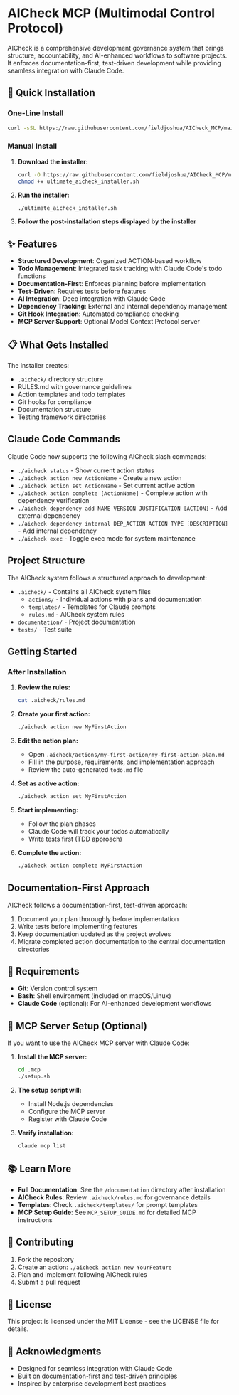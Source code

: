 # AICheck MCP (Multimodal Control Protocol)

AICheck is a comprehensive development governance system that brings structure, accountability, and AI-enhanced workflows to software projects. It enforces documentation-first, test-driven development while providing seamless integration with Claude Code.

## 🚀 Quick Installation

### One-Line Install

```bash
curl -sSL https://raw.githubusercontent.com/fieldjoshua/AICheck_MCP/main/ultimate_aicheck_installer.sh | bash
```

### Manual Install

1. **Download the installer:**
   ```bash
   curl -O https://raw.githubusercontent.com/fieldjoshua/AICheck_MCP/main/ultimate_aicheck_installer.sh
   chmod +x ultimate_aicheck_installer.sh
   ```

2. **Run the installer:**
   ```bash
   ./ultimate_aicheck_installer.sh
   ```

3. **Follow the post-installation steps displayed by the installer**

## ✨ Features

- **Structured Development**: Organized ACTION-based workflow
- **Todo Management**: Integrated task tracking with Claude Code's todo functions
- **Documentation-First**: Enforces planning before implementation
- **Test-Driven**: Requires tests before features
- **AI Integration**: Deep integration with Claude Code
- **Dependency Tracking**: External and internal dependency management
- **Git Hook Integration**: Automated compliance checking
- **MCP Server Support**: Optional Model Context Protocol server

## 📋 What Gets Installed

The installer creates:
- `.aicheck/` directory structure
- RULES.md with governance guidelines
- Action templates and todo templates
- Git hooks for compliance
- Documentation structure
- Testing framework directories

## Claude Code Commands

Claude Code now supports the following AICheck slash commands:

- `./aicheck status` - Show current action status
- `./aicheck action new ActionName` - Create a new action
- `./aicheck action set ActionName` - Set current active action
- `./aicheck action complete [ActionName]` - Complete action with dependency verification
- `./aicheck dependency add NAME VERSION JUSTIFICATION [ACTION]` - Add external dependency
- `./aicheck dependency internal DEP_ACTION ACTION TYPE [DESCRIPTION]` - Add internal dependency
- `./aicheck exec` - Toggle exec mode for system maintenance

## Project Structure

The AICheck system follows a structured approach to development:

- `.aicheck/` - Contains all AICheck system files
  - `actions/` - Individual actions with plans and documentation
  - `templates/` - Templates for Claude prompts
  - `rules.md` - AICheck system rules
- `documentation/` - Project documentation
- `tests/` - Test suite

## Getting Started

### After Installation

1. **Review the rules:**
   ```bash
   cat .aicheck/rules.md
   ```

2. **Create your first action:**
   ```bash
   ./aicheck action new MyFirstAction
   ```

3. **Edit the action plan:**
   - Open `.aicheck/actions/my-first-action/my-first-action-plan.md`
   - Fill in the purpose, requirements, and implementation approach
   - Review the auto-generated `todo.md` file

4. **Set as active action:**
   ```bash
   ./aicheck action set MyFirstAction
   ```

5. **Start implementing:**
   - Follow the plan phases
   - Claude Code will track your todos automatically
   - Write tests first (TDD approach)

6. **Complete the action:**
   ```bash
   ./aicheck action complete MyFirstAction
   ```

## Documentation-First Approach

AICheck follows a documentation-first, test-driven approach:

1. Document your plan thoroughly before implementation
2. Write tests before implementing features
3. Keep documentation updated as the project evolves
4. Migrate completed action documentation to the central documentation directories

## 🔧 Requirements

- **Git**: Version control system
- **Bash**: Shell environment (included on macOS/Linux)
- **Claude Code** (optional): For AI-enhanced development workflows

## 🎯 MCP Server Setup (Optional)

If you want to use the AICheck MCP server with Claude Code:

1. **Install the MCP server:**
   ```bash
   cd .mcp
   ./setup.sh
   ```

2. **The setup script will:**
   - Install Node.js dependencies
   - Configure the MCP server
   - Register with Claude Code

3. **Verify installation:**
   ```bash
   claude mcp list
   ```

## 📚 Learn More

- **Full Documentation**: See the `/documentation` directory after installation
- **AICheck Rules**: Review `.aicheck/rules.md` for governance details
- **Templates**: Check `.aicheck/templates/` for prompt templates
- **MCP Setup Guide**: See `MCP_SETUP_GUIDE.md` for detailed MCP instructions

## 🤝 Contributing

1. Fork the repository
2. Create an action: `./aicheck action new YourFeature`
3. Plan and implement following AICheck rules
4. Submit a pull request

## 📄 License

This project is licensed under the MIT License - see the LICENSE file for details.

## 🙏 Acknowledgments

- Designed for seamless integration with Claude Code
- Built on documentation-first and test-driven principles
- Inspired by enterprise development best practices
